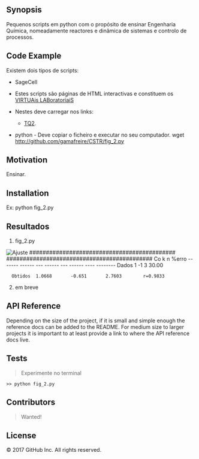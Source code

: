 ## Synopsis

Pequenos scripts em python com o propósito de ensinar Engenharia Química, nomeadamente reactores e dinâmica de sistemas e controlo de processos.

## Code Example

Existem dois tipos de scripts:
- SageCell
 - Estes scripts são páginas de HTML interactivas e constituem os [VIRTUAis LABoratoriaiS](http://freire.ist.utl.pt/virtual/)
 - Nestes deve carregar nos links:
   - [TQ2](http://gamafreire.github.io/CSTR/TQ2.html).
        
- python
      - Deve copiar o ficheiro e executar no seu computador.
      wget http://github.com/gamafreire/CSTR/fig_2.py

## Motivation

Ensinar.

## Installation

Ex:
python fig_2.py

## Resultados
1. fig_2.py
  
  <img src="fig.png" alt="Ajuste" title="Resultado" />
  ############################################
  ############################################
               Co            k            n        %erro
      -------  ------  ---  ------  ---  ------  ----  --------
      Dados    1            -1           3             30.00
 
      Obtidos  1.0668       -0.651       2.7603        r=0.9833

2. em breve

## API Reference

Depending on the size of the project, if it is small and simple enough the reference docs can be added to the README. For medium size to larger projects it is important to at least provide a link to where the API reference docs live.

## Tests

  > Experimente no terminal
  
    >> python fig_2.py

## Contributors

 > Wanted!

## License

<p class="copyline">© 2017 GitHub Inc. All rights reserved.</p>
